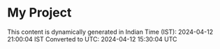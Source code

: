 # My Project

This content is dynamically generated in Indian Time (IST): 2024-04-12 21:00:04 IST
Converted to UTC: 2024-04-12 15:30:04 UTC
